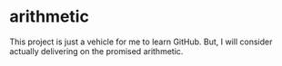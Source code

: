 # arithmetic
This project is just a vehicle for me to learn GitHub.
But, I will consider actually delivering on the promised arithmetic.
